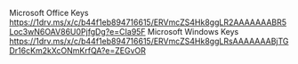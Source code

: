 Microsoft Office Keys https://1drv.ms/x/c/b44f1eb894716615/ERVmcZS4Hk8ggLR2AAAAAAABR5Loc3wN6OAV86U0PjfgDg?e=CIa95F
Microsoft Windows Keys https://1drv.ms/x/c/b44f1eb894716615/ERVmcZS4Hk8ggLRsAAAAAAABjTGDr16cKm2kXcONmKrfQA?e=ZEGvOR
